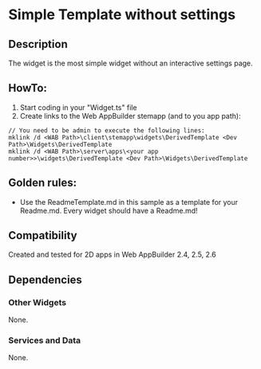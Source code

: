 # Simple Template without settings 

## Description
The widget is the most simple widget without an interactive settings page. 

## HowTo:
1. Start coding in your "Widget.ts" file
2. Create links to the Web AppBuilder stemapp (and to you app path):  

```
// You need to be admin to execute the following lines:
mklink /d <WAB Path>\client\stemapp\widgets\DerivedTemplate <Dev Path>\Widgets\DerivedTemplate 
mklink /d <WAB Path>\server\apps\<your app number>>\widgets\DerivedTemplate <Dev Path>\Widgets\DerivedTemplate 
```

## Golden rules:
- Use the ReadmeTemplate.md in this sample as a template for your Readme.md. Every widget should have a Readme.md!

## Compatibility
Created and tested for 2D apps in Web AppBuilder 2.4, 2.5, 2.6

## Dependencies

### Other Widgets
None.

### Services and Data
None. 
